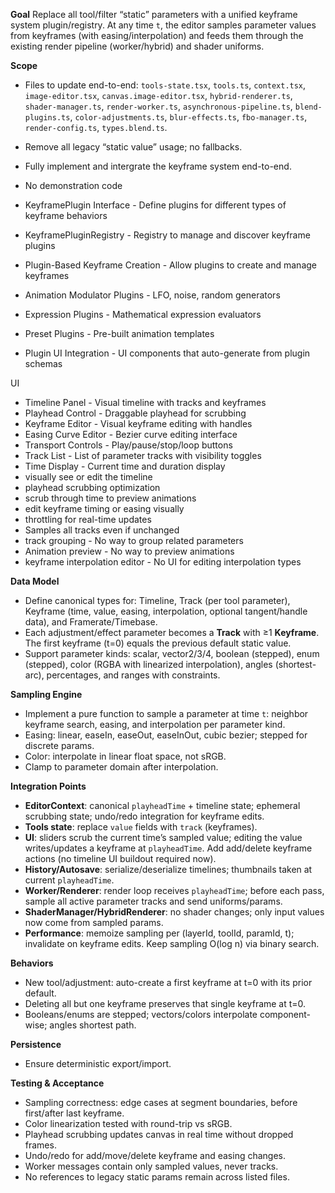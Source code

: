 

**Goal**
Replace all tool/filter “static” parameters with a unified keyframe system plugin/registry. At any time `t`, the editor samples parameter values from keyframes (with easing/interpolation) and feeds them through the existing render pipeline (worker/hybrid) and shader uniforms.

**Scope**

- Files to update end-to-end: `tools-state.tsx`, `tools.ts`, `context.tsx`, `image-editor.tsx`, `canvas.image-editor.tsx`, `hybrid-renderer.ts`, `shader-manager.ts`, `render-worker.ts`, `asynchronous-pipeline.ts`, `blend-plugins.ts`, `color-adjustments.ts`, `blur-effects.ts`, `fbo-manager.ts`, `render-config.ts`, `types.blend.ts`.
- Remove all legacy “static value” usage; no fallbacks.
- Fully implement and intergrate the keyframe system end-to-end.
- No demonstration code
  
- KeyframePlugin Interface - Define plugins for different types of keyframe behaviors
- KeyframePluginRegistry - Registry to manage and discover keyframe plugins
- Plugin-Based Keyframe Creation - Allow plugins to create and manage keyframes
- Animation Modulator Plugins - LFO, noise, random generators
- Expression Plugins - Mathematical expression evaluators
- Preset Plugins - Pre-built animation templates
- Plugin UI Integration - UI components that auto-generate from plugin schemas

UI
- Timeline Panel - Visual timeline with tracks and keyframes
- Playhead Control - Draggable playhead for scrubbing
- Keyframe Editor - Visual keyframe editing with handles
- Easing Curve Editor - Bezier curve editing interface
- Transport Controls - Play/pause/stop/loop buttons
- Track List - List of parameter tracks with visibility toggles
- Time Display - Current time and duration display
- visually see or edit the timeline
- playhead scrubbing optimization 
- scrub through time to preview animations
- edit keyframe timing or easing visually
- throttling for real-time updates
- Samples all tracks even if unchanged
- track grouping - No way to group related parameters
- Animation preview - No way to preview animations
- keyframe interpolation editor - No UI for editing interpolation types

**Data Model**

* Define canonical types for: Timeline, Track (per tool parameter), Keyframe (time, value, easing, interpolation, optional tangent/handle data), and Framerate/Timebase.
* Each adjustment/effect parameter becomes a **Track** with ≥1 **Keyframe**. The first keyframe (t=0) equals the previous default static value.
* Support parameter kinds: scalar, vector2/3/4, boolean (stepped), enum (stepped), color (RGBA with linearized interpolation), angles (shortest-arc), percentages, and ranges with constraints.

**Sampling Engine**

* Implement a pure function to sample a parameter at time `t`: neighbor keyframe search, easing, and interpolation per parameter kind.
* Easing: linear, easeIn, easeOut, easeInOut, cubic bezier; stepped for discrete params.
* Color: interpolate in linear float space, not sRGB.
* Clamp to parameter domain after interpolation.

**Integration Points**

* **EditorContext**: canonical `playheadTime` + timeline state; ephemeral scrubbing state; undo/redo integration for keyframe edits.
* **Tools state**: replace `value` fields with `track` (keyframes).
* **UI**: sliders scrub the current time’s sampled value; editing the value writes/updates a keyframe at `playheadTime`. Add add/delete keyframe actions (no timeline UI buildout required now).
* **History/Autosave**: serialize/deserialize timelines; thumbnails taken at current `playheadTime`.
* **Worker/Renderer**: render loop receives `playheadTime`; before each pass, sample all active parameter tracks and send uniforms/params.
* **ShaderManager/HybridRenderer**: no shader changes; only input values now come from sampled params.
* **Performance**: memoize sampling per (layerId, toolId, paramId, t); invalidate on keyframe edits. Keep sampling O(log n) via binary search.

**Behaviors**

* New tool/adjustment: auto-create a first keyframe at t=0 with its prior default.
* Deleting all but one keyframe preserves that single keyframe at t=0.
* Booleans/enums are stepped; vectors/colors interpolate component-wise; angles shortest path.

**Persistence**
* Ensure deterministic export/import.

**Testing & Acceptance**

* Sampling correctness: edge cases at segment boundaries, before first/after last keyframe.
* Color linearization tested with round-trip vs sRGB.
* Playhead scrubbing updates canvas in real time without dropped frames.
* Undo/redo for add/move/delete keyframe and easing changes.
* Worker messages contain only sampled values, never tracks.
* No references to legacy static params remain across listed files.
